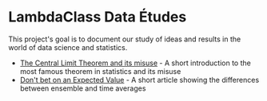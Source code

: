 # LambdaClass Data Études

This project's goal is to document our study of ideas and results in the world of data science and statistics. 

- [The Central Limit Theorem and its misuse](./central_limit_theorem_misuse/) - A short introduction to the most famous theorem in statistics and its misuse
- [Don't bet on an Expected Value](./dont_bet_on_an_ev/) - A short article showing the differences between ensemble and time averages


